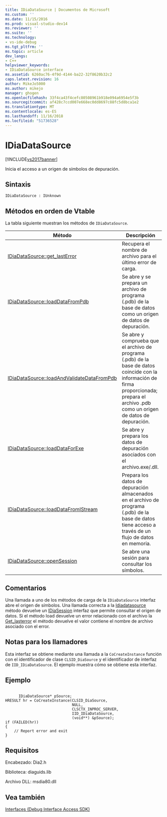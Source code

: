 ```yaml
---
title: IDiaDataSource | Documentos de Microsoft
ms.custom: ''
ms.date: 11/15/2016
ms.prod: visual-studio-dev14
ms.reviewer: ''
ms.suite: ''
ms.technology:
- vs-ide-debug
ms.tgt_pltfrm: ''
ms.topic: article
dev_langs:
- C++
helpviewer_keywords:
- IDiaDataSource interface
ms.assetid: 6260ac76-4f9d-4144-ba22-32f8620b32c2
caps.latest.revision: 16
author: MikeJo5000
ms.author: mikejo
manager: ghogen
ms.openlocfilehash: 33f4ca43f4cefc80508961b918e094a6954e5f3b
ms.sourcegitcommit: af428c7ccd007e668ec0dd8697c88fc5d8bca1e2
ms.translationtype: MT
ms.contentlocale: es-ES
ms.lasthandoff: 11/16/2018
ms.locfileid: "51736528"
---
```

# <a name="idiadatasource"></a>IDiaDataSource
[!INCLUDE[vs2017banner](../../includes/vs2017banner.md)]

Inicia el acceso a un origen de símbolos de depuración.  
  
## <a name="syntax"></a>Sintaxis  
  
```  
IDiaDataSource : IUnknown  
```  
  
## <a name="methods-in-vtable-order"></a>Métodos en orden de Vtable  
 La tabla siguiente muestran los métodos de `IDiaDataSource`.  
  
|Método|Descripción|  
|------------|-----------------|  
|[IDiaDataSource::get_lastError](../../debugger/debug-interface-access/idiadatasource-get-lasterror.md)|Recupera el nombre de archivo para el último error de carga.|  
|[IDiaDataSource::loadDataFromPdb](../../debugger/debug-interface-access/idiadatasource-loaddatafrompdb.md)|Se abre y se prepara un archivo de programa (.pdb) de la base de datos como un origen de datos de depuración.|  
|[IDiaDataSource::loadAndValidateDataFromPdb](../../debugger/debug-interface-access/idiadatasource-loadandvalidatedatafrompdb.md)|Se abre y comprueba que el archivo de programa (.pdb) de la base de datos coincide con la información de firma proporcionada; prepara el archivo .pdb como un origen de datos de depuración.|  
|[IDiaDataSource::loadDataForExe](../../debugger/debug-interface-access/idiadatasource-loaddataforexe.md)|Se abre y prepara los datos de depuración asociados con el archivo.exe/.dll.|  
|[IDiaDataSource::loadDataFromIStream](../../debugger/debug-interface-access/idiadatasource-loaddatafromistream.md)|Prepara los datos de depuración almacenados en el archivo de programa (.pdb) de la base de datos tiene acceso a través de un flujo de datos en memoria.|  
|[IDiaDataSource::openSession](../../debugger/debug-interface-access/idiadatasource-opensession.md)|Se abre una sesión para consultar los símbolos.|  
  
## <a name="remarks"></a>Comentarios  
 Una llamada a uno de los métodos de carga de la `IDiaDataSource` interfaz abre el origen de símbolos. Una llamada correcta a la [Idiadatasource](../../debugger/debug-interface-access/idiadatasource-opensession.md) método devuelve un [IDiaSession](../../debugger/debug-interface-access/idiasession.md) interfaz que permite consultar el origen de datos. Si el método load devuelve un error relacionado con el archivo la [Get_lasterror](../../debugger/debug-interface-access/idiadatasource-get-lasterror.md) el método devuelve el valor contiene el nombre de archivo asociado con el error.  
  
## <a name="notes-for-callers"></a>Notas para los llamadores  
 Esta interfaz se obtiene mediante una llamada a la `CoCreateInstance` función con el identificador de clase `CLSID_DiaSource` y el identificador de interfaz de `IID_IDiaDataSource`. El ejemplo muestra cómo se obtiene esta interfaz.  
  
## <a name="example"></a>Ejemplo  
  
```cpp#  
  
      IDiaDataSource* pSource;  
HRESULT hr = CoCreateInstance(CLSID_DiaSource,  
                              NULL,  
                              CLSCTX_INPROC_SERVER,  
                              IID_IDiaDataSource,  
                              (void**) &pSource);  
if (FAILED(hr))  
{  
    // Report error and exit  
}  
```  
  
## <a name="requirements"></a>Requisitos  
 Encabezado: Dia2.h  
  
 Biblioteca: diaguids.lib  
  
 Archivo DLL: msdia80.dll  
  
## <a name="see-also"></a>Vea también  
 [Interfaces (Debug Interface Access SDK)](../../debugger/debug-interface-access/interfaces-debug-interface-access-sdk.md)



